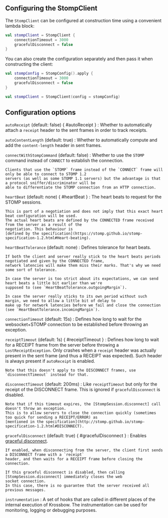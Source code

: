 ## Configuring the StompClient

The `StompClient` can be configured at construction time using a convenient lambda block:

```kotlin
val stompClient = StompClient {
    connectionTimeout = 3000
    gracefulDisconnect = false
}
```

You can also create the configuration separately and then pass it when constructing the client:

```kotlin
val stompConfig = StompConfig().apply {
    connectionTimeout = 3000
    gracefulDisconnect = false
}

val stompClient = StompClient(config = stompConfig)
```

## Configuration options

`autoReceipt` (default: false) { #autoReceipt }
:   Whether to automatically attach a `receipt` header to the sent frames in order to track receipts.

`autoContentLength` (default: true)
:   Whether to automatically compute and add the `content-length` header in sent frames.

`connectWithStompCommand` (default: false)
:   Whether to use the `STOMP` command instead of `CONNECT` to establish the connection.

    Clients that use the `STOMP` frame instead of the `CONNECT` frame will only be able to connect to STOMP 1.2
    servers (as well as some STOMP 1.1 servers) but the advantage is that a protocol sniffer/discriminator will be
    able to differentiate the STOMP connection from an HTTP connection.

`heartBeat` (default: none) { #heartBeat }
:   The heart beats to request for the STOMP sessions.

    This is part of a negotiation and does not imply that this exact heart beat configuration will be used.
    The actual heart beats are defined by the CONNECTED frame received from the server as a result of the
    negotiation. This behaviour is
    [defined by the specification](https://stomp.github.io/stomp-specification-1.2.html#Heart-beating).

`heartBeatTolerance` (default: none)
:   Defines tolerance for heart beats.

    If both the client and server really stick to the heart beats periods negotiated and given by the CONNECTED frame,
    network latencies will make them miss their marks. That's why we need some sort of tolerance.
    
    In case the server is too strict about its expectations, we can send heart beats a little bit earlier than we're
    supposed to (see `HeartBeatTolerance.outgoingMargin`).
    
    In case the server really sticks to its own period without such margin, we need to allow a little bit of delay to
    make up for network latencies before we fail and close the connection (see `HeartBeatTolerance.incomingMargin`).

`connectionTimeout` (default: 15s)
:   Defines how long to wait for the websocket+STOMP connection to be established before throwing an exception.

`receiptTimeout` (default: 1s) { #receiptTimeout }
:   Defines how long to wait for a RECEIPT frame from the server before throwing a `LostReceiptException`.
    Only crashes when a `receipt` header was actually present in the sent frame (and thus a RECEIPT was expected).
    Such header is always present if `autoReceipt` is enabled.

    Note that this doesn't apply to the DISCONNECT frames, use `disconnectTimeout` instead for that.

`disconnectTimeout` (default: 200ms)
:   Like `receiptTimeout` but only for the receipt of the DISCONNECT frame.
    This is ignored if `gracefulDisconnect` is disabled.

    Note that if this timeout expires, the [StompSession.disconnect] call doesn't throw an exception.
    This is to allow servers to close the connection quickly (sometimes too quick for sending a RECEIPT/ERROR) as
    [mentioned in the specification](http://stomp.github.io/stomp-specification-1.2.html#DISCONNECT).

`gracefulDisconnect` (default: true) { #gracefulDisconnect }
:   Enables [graceful disconnect](https://stomp.github.io/stomp-specification-1.2.html#DISCONNECT).

    If enabled, when disconnecting from the server, the client first sends a DISCONNECT frame with a `receipt`
    header, and then waits for a RECEIPT frame before closing the connection.
    
    If this graceful disconnect is disabled, then calling [StompSession.disconnect] immediately closes the web
    socket connection.
    In this case, there is no guarantee that the server received all previous messages.

`instrumentation`
:   A set of hooks that are called in different places of the internal execution of Krossbow.
    The instrumentation can be used for monitoring, logging or debugging purposes.
